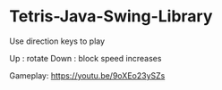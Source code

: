 # Tetris-Java-Swing-Library

Use direction keys to play

Up : rotate
Down : block speed increases

Gameplay: https://youtu.be/9oXEo23ySZs
